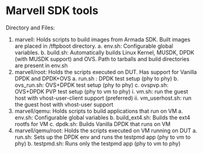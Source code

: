 # Marvell SDK tools

Directory and Files:

1.	marvell: Holds scripts to build images from Armada SDK. Built images are placed in /tftpboot directory.
    a.	env.sh: Configurable global variables. 
    b.	build.sh: Automatically builds Linux Kernel, MUSDK, DPDK (with MUSDK support) and OVS. Path to tarballs and build directories are present in env.sh
2.	marvell/root: Holds the scripts executed on DUT. Has support for Vanilla DPDK and DPDK+OVS
    a.	run.sh : DPDK test setup (phy to phy)
    b.	ovs_run.sh: OVS+DPDK test setup (phy to phy)
    c.	ovspvp.sh: OVS+DPDK PVP test setup (phy to vm to phy)
        i.	vm.sh: run the guest host with vhost-user-client support (preferred)
        ii.	vm_userhost.sh: run the guest host with vhost-user support
3.	marvell/qemu: Holds scripts to build applications that run on VM
    a.	env.sh: Configurable global variables
    b.	build_ext4.sh: Builds the ext4 rootfs for VM
    c.	dpdk.sh: Builds Vanilla DPDK that runs on VM
4.	marvell/qemu/root: Holds the scripts executed on VM running on DUT
    a.	run.sh: Sets up the DPDK env and runs the testpmd app (phy to vm to phy)
    b.	testpmd.sh: Runs only the testpmd app (phy to vm to phy)
